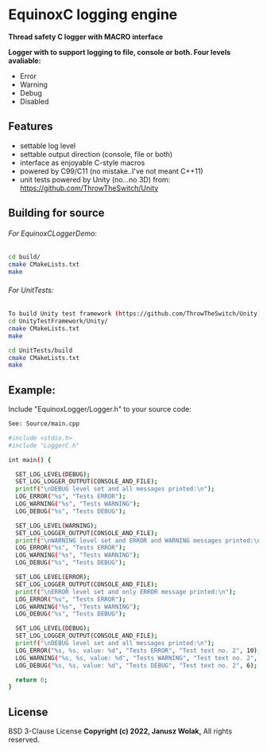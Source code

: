 # EquinoxC logging engine
**Thread safety C logger with MACRO interface**

**Logger with to support logging to file, console or both. Four levels avaliable:**
- Error 
- Warning
- Debug
- Disabled

## Features

- settable log level
- settable output direction (console, file or both)
- interface as enjoyable C-style macros
- powered by C99/C11 (no mistake..I've not meant C++11)
- unit tests powered by Unity (no...no 3D) from: https://github.com/ThrowTheSwitch/Unity


## Building for source

###### For EquinoxCLoggerDemo:

```sh
cd build/
cmake CMakeLists.txt
make
```

###### For UnitTests:

```sh
To build Unity test framework (https://github.com/ThrowTheSwitch/Unity)
cd UnityTestFramework/Unity/
cmake CMakeLists.txt
make

cd UnitTests/build
cmake CMakeLists.txt
make
```
## Example:

Include "EquinoxLogger/Logger.h" to your source code:
```sh
See: Source/main.cpp
```
```sh
#include <stdio.h>
#include "LoggerC.h"

int main() {

  SET_LOG_LEVEL(DEBUG);
  SET_LOG_LOGGER_OUTPUT(CONSOLE_AND_FILE);
  printf("\nDEBUG level set and all messages printed:\n");
  LOG_ERROR("%s", "Tests ERROR");
  LOG_WARNING("%s", "Tests WARNING");
  LOG_DEBUG("%s", "Tests DEBUG");

  SET_LOG_LEVEL(WARNING);
  SET_LOG_LOGGER_OUTPUT(CONSOLE_AND_FILE);
  printf("\nWARNING level set and ERROR and WARNING messages printed:\n");
  LOG_ERROR("%s", "Tests ERROR");
  LOG_WARNING("%s", "Tests WARNING");
  LOG_DEBUG("%s", "Tests DEBUG");

  SET_LOG_LEVEL(ERROR);
  SET_LOG_LOGGER_OUTPUT(CONSOLE_AND_FILE);
  printf("\nERROR level set and only ERROR message printed:\n");
  LOG_ERROR("%s", "Tests ERROR");
  LOG_WARNING("%s", "Tests WARNING");
  LOG_DEBUG("%s", "Tests DEBUG");

  SET_LOG_LEVEL(DEBUG);
  SET_LOG_LOGGER_OUTPUT(CONSOLE_AND_FILE);
  printf("\nDEBUG level set and all messages printed:\n");
  LOG_ERROR("%s, %s, value: %d", "Tests ERROR", "Test text no. 2", 10);
  LOG_WARNING("%s, %s, value: %d", "Tests WARNING", "Test text no. 2", 8);
  LOG_DEBUG("%s, %s, value: %d", "Tests DEBUG", "Test text no. 2", 6);

  return 0;
}
```
## License

BSD 3-Clause License
**Copyright (c) 2022, Janusz Wolak,**
All rights reserved.


